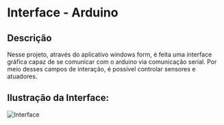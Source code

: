 # Interface - Arduino

## Descrição
Nesse projeto, através do aplicativo windows form, é feita uma interface gráfica capaz de se comunicar com o arduino via comunicação serial. Por meio desses campos de interação, é possível controlar sensores e atuadores.

## Ilustração da Interface:
![Interface](https://github.com/acampospsantos/Interface-Arduino/assets/54013675/95b09f59-68da-4446-8975-3aa205b44a43)
